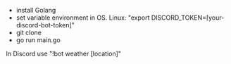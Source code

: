 - install Golang
- set variable environment in OS. Linux: "export DISCORD_TOKEN=[your-discord-bot-token]"
- git clone
- go run main.go

In Discord use "!bot weather [location]"

